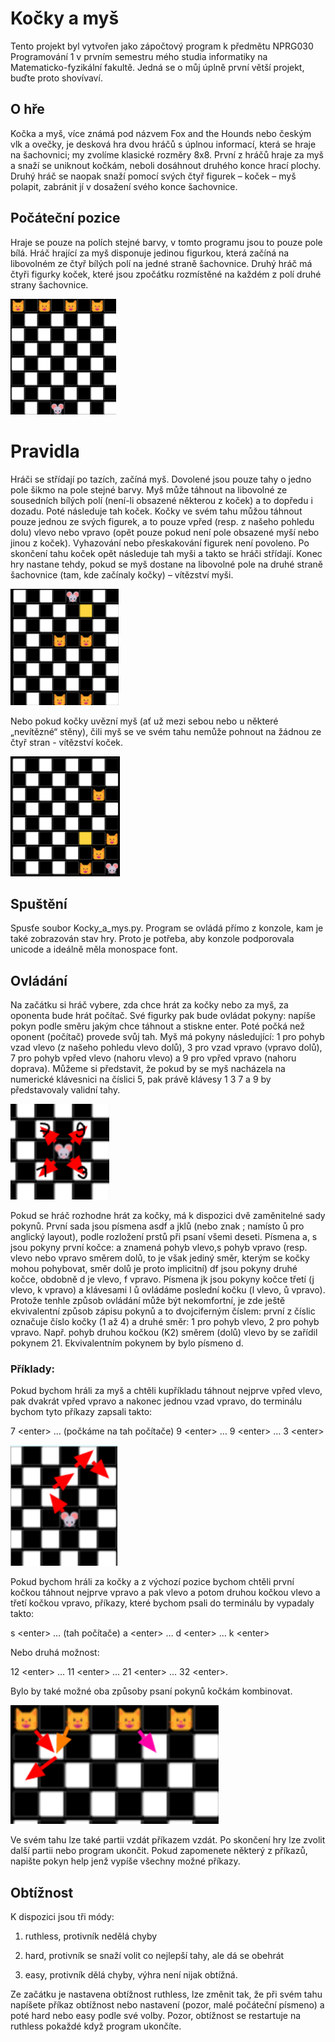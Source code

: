 # Kočky a myš 
Tento projekt byl vytvořen jako zápočtový program k předmětu NPRG030 Programování 1 v prvním semestru mého studia informatiky na Matematicko-fyzikální fakultě.
Jedná se o můj úplně první větší projekt, buďte proto shovívaví.
## O hře
Kočka a myš, více známá pod názvem Fox and the Hounds nebo českým vlk a ovečky, je desková hra
dvou hráčů s úplnou informací, která se hraje na šachovnici; my zvolíme klasické rozměry 8x8. První
z hráčů hraje za myš a snaží se uniknout kočkám, neboli dosáhnout druhého konce hrací plochy. Druhý
hráč se naopak snaží pomocí svých čtyř figurek – koček – myš polapit, zabránit jí v dosažení svého konce
šachovnice.
## Počáteční pozice
Hraje se pouze na polích stejné barvy, v tomto programu jsou to pouze pole bílá.
Hráč hrající za myš disponuje jedinou figurkou, která začíná na libovolném ze čtyř
bílých polí na jedné straně šachovnice. Druhý hráč má čtyři figurky koček, které
jsou zpočátku rozmístěné na každém z polí druhé strany šachovnice.

![alt text](images/initial-position.png)

# Pravidla
Hráči se střídají po tazích, začíná myš. Dovolené jsou pouze tahy o jedno pole
šikmo na pole stejné barvy.
Myš může táhnout na libovolné ze sousedních bílých polí (není-li obsazené některou z koček) a to
dopředu i dozadu. Poté následuje tah koček.
Kočky ve svém tahu můžou táhnout pouze jednou ze svých figurek, a to pouze vpřed (resp. z našeho
pohledu dolu) vlevo nebo vpravo (opět pouze pokud není pole obsazené myší nebo jinou
z koček). Vyhazování nebo přeskakování figurek není povoleno. Po skončení tahu koček opět následuje
tah myši a takto se hráči střídají.
Konec hry nastane tehdy, pokud se myš dostane na libovolné pole na druhé straně šachovnice (tam,
kde začínaly kočky) – vítězství myši.

![alt text](images/mouse-victory.png)

Nebo pokud kočky uvězní myš (ať už mezi sebou nebo u
některé „nevítězné“ stěny), čili myš se ve svém tahu nemůže pohnout na žádnou ze čtyř stran - vítězství koček.

![alt text](images/cats-victory.png)

## Spuštění
Spusťe soubor Kocky_a_mys.py. Program se ovládá přímo z konzole, kam je také zobrazován stav hry. 
Proto je potřeba, aby konzole podporovala unicode a ideálně měla monospace font. 
## Ovládání
Na začátku si hráč vybere, zda chce hrát za kočky nebo za myš, za oponenta
bude hrát počítač. Své figurky pak bude ovládat pokyny: napíše pokyn podle
směru jakým chce táhnout a stiskne enter. Poté počká než oponent (počítač)
provede svůj tah.
Myš má pokyny následující: 1 pro pohyb vzad vlevo (z našeho pohledu vlevo
dolů), 3 pro vzad vpravo (vpravo dolů), 7 pro pohyb vpřed vlevo (nahoru vlevo)
a 9 pro vpřed vpravo (nahoru doprava). Můžeme si představit, že pokud by se
myš nacházela na numerické klávesnici na číslici 5, pak právě klávesy 1 3 7 a 9
by představovaly validní tahy.

![alt text](images/mouse-movements.png)

Pokud se hráč rozhodne hrát za kočky, má k dispozici dvě zaměnitelné sady pokynů. První sada jsou
písmena asdf a jklů (nebo znak ; namísto ů pro anglický layout), podle rozložení prstů při psaní všemi
deseti. Písmena a, s jsou pokyny první kočce: a znamená pohyb vlevo,s pohyb vpravo (resp. vlevo nebo
vpravo směrem dolů, to je však jediný směr, kterým se kočky mohou pohybovat, směr dolů je proto
implicitní) df jsou pokyny druhé kočce, obdobně d je vlevo, f vpravo. Písmena jk jsou pokyny kočce třetí
(j vlevo, k vpravo) a klávesami l ů ovládáme poslední kočku (l vlevo, ů vpravo).
Protože tenhle způsob ovládání může být nekomfortní, je zde ještě ekvivalentní způsob zápisu pokynů
a to dvojciferným číslem: první z číslic označuje číslo kočky (1 až 4) a druhé směr: 1 pro pohyb vlevo, 2
pro pohyb vpravo. Např. pohyb druhou kočkou (K2) směrem (dolů) vlevo by se zařídil pokynem 21.
Ekvivalentním pokynem by bylo písmeno d.
### Příklady:
Pokud bychom hráli za myš a chtěli kupříkladu táhnout nejprve vpřed vlevo,
pak dvakrát vpřed vpravo a nakonec jednou vzad vpravo, do
terminálu bychom tyto příkazy zapsali takto:

7 \<enter\> … (počkáme na tah počítače) 9 \<enter\> … 9 \<enter\> … 3 \<enter\>

![alt text](images/mouse-movement-example.png)

Pokud bychom hráli za kočky a
z výchozí pozice bychom chtěli první kočkou táhnout
nejprve vpravo a pak vlevo a potom druhou kočkou vlevo a
třetí kočkou vpravo, příkazy, které bychom psali do
terminálu by vypadaly takto:

s \<enter\> … (tah počítače) a \<enter\> … d \<enter\> … k \<enter\>

Nebo druhá možnost: 

12 \<enter\> … 11 \<enter\> … 21 \<enter\> … 32 \<enter\>. 

Bylo by také možné oba
způsoby psaní pokynů kočkám kombinovat.

![alt text](images/cat-movement-example.png)

Ve svém tahu lze také partii vzdát příkazem vzdát. Po skončení hry lze zvolit další partii nebo program
ukončit. Pokud zapomenete některý z příkazů, napište pokyn help jenž vypíše všechny možné příkazy.
## Obtížnost
K dispozici jsou tři módy: 

1) ruthless, protivník nedělá chyby

2) hard, protivník se snaží volit co nejlepší tahy, ale dá se obehrát

3) easy, protivník dělá chyby, výhra není nijak obtížná.

Ze začátku je nastavena obtížnost ruthless, lze změnit tak, že při svém tahu napíšete příkaz obtížnost nebo nastavení 
(pozor, malé počáteční písmeno) a poté hard nebo easy podle své volby. Pozor, obtížnost se restartuje na
ruthless pokaždé když program ukončíte.
